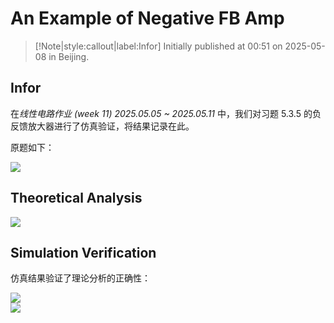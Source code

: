 # An Example of Negative FB Amp

> [!Note|style:callout|label:Infor]
Initially published at 00:51 on 2025-05-08 in Beijing.

## Infor

在*线性电路作业 (week 11) 2025.05.05 ~ 2025.05.11* 中，我们对习题 5.3.5 的负反馈放大器进行了仿真验证，将结果记录在此。

原题如下：

<div class="center"><img src="https://imagebank-0.oss-cn-beijing.aliyuncs.com/VS-PicGo/2025-05-08-01-03-11_An Example of Negative FB Amp.png"/></div>

## Theoretical Analysis

<div class="center"><img src="https://imagebank-0.oss-cn-beijing.aliyuncs.com/VS-PicGo/2025-05-08-01-04-22_An Example of Negative FB Amp.png"/></div>

## Simulation Verification

仿真结果验证了理论分析的正确性：
<div class="center"><img src="https://imagebank-0.oss-cn-beijing.aliyuncs.com/VS-PicGo/2025-05-08-01-04-35_An Example of Negative FB Amp.png"/></div>
<div class="center"><img src="https://imagebank-0.oss-cn-beijing.aliyuncs.com/VS-PicGo/2025-05-08-01-04-39_An Example of Negative FB Amp.png"/></div>


